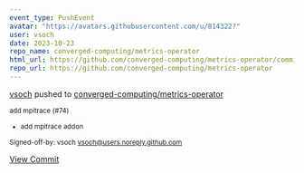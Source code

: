 ```yaml
---
event_type: PushEvent
avatar: "https://avatars.githubusercontent.com/u/814322?"
user: vsoch
date: 2023-10-23
repo_name: converged-computing/metrics-operator
html_url: https://github.com/converged-computing/metrics-operator/commit/5962b6278a9eb14940e4dd30c6b900eacb52db19
repo_url: https://github.com/converged-computing/metrics-operator
---
```


<a href='https://github.com/vsoch' target='_blank'>vsoch</a> pushed to <a href='https://github.com/converged-computing/metrics-operator' target='_blank'>converged-computing/metrics-operator</a>

<small>add mpitrace (#74)

* add mpitrace addon

Signed-off-by: vsoch <vsoch@users.noreply.github.com></small>

<a href='https://github.com/converged-computing/metrics-operator/commit/5962b6278a9eb14940e4dd30c6b900eacb52db19' target='_blank'>View Commit</a>